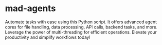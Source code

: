 # mad-agents
Automate tasks with ease using this Python script. It offers advanced agent cores for file handling, data processing, API calls, backend tasks, and more. Leverage the power of multi-threading for efficient operations. Elevate your productivity and simplify workflows today!
